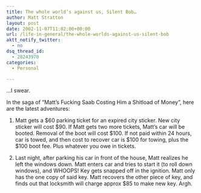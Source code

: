 ```yaml
---
title: The whole world’s against us, Silent Bob…
author: Matt Stratton
layout: post
date: 2002-11-07T11:02:00+00:00
url: /life-in-general/the-whole-worlds-against-us-silent-bob
aktt_notify_twitter:
  - no
dsq_thread_id:
  - 28243970
categories:
  - Personal

---
```

&#8230;I swear.

In the saga of &#8220;Matt&#8217;s Fucking Saab Costing Him a Shitload of Money&#8221;, here are the latest adventures:

1) Matt gets a $60 parking ticket for an expired city sticker. New city sticker will cost $90. If Matt gets two more tickets, Matt&#8217;s car will be booted. Removal of the boot will cost $100. If not paid within 24 hours, car is towed, and then cost to recover car is $100 for towing, plus the $100 boot fee. Plus whatever you owe in tickets.

2) Last night, after parking his car in front of the house, Matt realizes he left the windows down. Matt enters car and tries to start it (to roll down windows), and WHOOPS! Key gets snapped off in the ignition. Matt only has the one copy of said key. Matt recovers the other piece of key, and finds out that locksmith will charge approx $85 to make new key. Argh.